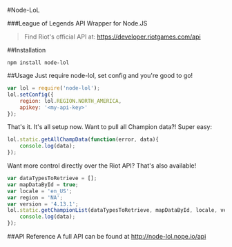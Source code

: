 #Node-LoL

###League of Legends API Wrapper for Node.JS
> Find Riot's official API at:
> https://developer.riotgames.com/api

##Installation
```
npm install node-lol
```

##Usage
Just require node-lol, set config and you're good to go!
```javascript
var lol = require('node-lol');
lol.setConfig({
    region: lol.REGION.NORTH_AMERICA,
    apikey: '<my-api-key>'
});
```
That's it.  It's all setup now.
Want to pull all Champion data?!
Super easy:
```javascript
lol.static.getAllChampData(function(error, data){
    console.log(data);
});
```
Want more control directly over the Riot API?
That's also available!
```javascript
var dataTypesToRetrieve = [];
var mapDataById = true;
var locale = 'en_US';
var region = 'NA';
var version = '4.13.1';
lol.static.getChampionList(dataTypesToRetrieve, mapDataById, locale, version, region, function(error, data){
    console.log(data);
});
```

##API Reference
A full API can be found at
http://node-lol.nope.io/api
